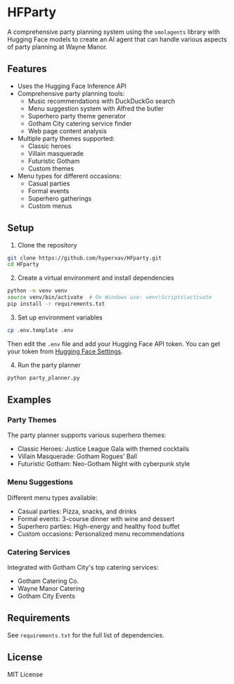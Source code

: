 # HFParty

A comprehensive party planning system using the `smolagents` library with Hugging Face models to create an AI agent that can handle various aspects of party planning at Wayne Manor.

## Features

- Uses the Hugging Face Inference API
- Comprehensive party planning tools:
  - Music recommendations with DuckDuckGo search
  - Menu suggestion system with Alfred the butler
  - Superhero party theme generator
  - Gotham City catering service finder
  - Web page content analysis
- Multiple party themes supported:
  - Classic heroes
  - Villain masquerade
  - Futuristic Gotham
  - Custom themes
- Menu types for different occasions:
  - Casual parties
  - Formal events
  - Superhero gatherings
  - Custom menus

## Setup

1. Clone the repository
```bash
git clone https://github.com/hyperxav/HFparty.git
cd HFparty
```

2. Create a virtual environment and install dependencies
```bash
python -m venv venv
source venv/bin/activate  # On Windows use: venv\Scripts\activate
pip install -r requirements.txt
```

3. Set up environment variables
```bash
cp .env.template .env
```
Then edit the `.env` file and add your Hugging Face API token. You can get your token from [Hugging Face Settings](https://huggingface.co/settings/tokens).

4. Run the party planner
```bash
python party_planner.py
```

## Examples

### Party Themes

The party planner supports various superhero themes:
- Classic Heroes: Justice League Gala with themed cocktails
- Villain Masquerade: Gotham Rogues' Ball
- Futuristic Gotham: Neo-Gotham Night with cyberpunk style

### Menu Suggestions

Different menu types available:
- Casual parties: Pizza, snacks, and drinks
- Formal events: 3-course dinner with wine and dessert
- Superhero parties: High-energy and healthy food buffet
- Custom occasions: Personalized menu recommendations

### Catering Services

Integrated with Gotham City's top catering services:
- Gotham Catering Co.
- Wayne Manor Catering
- Gotham City Events

## Requirements

See `requirements.txt` for the full list of dependencies.

## License

MIT License 